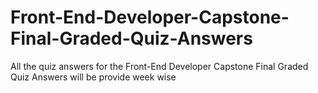 # Front-End-Developer-Capstone-Final-Graded-Quiz-Answers
All the quiz answers for the Front-End Developer Capstone Final Graded Quiz Answers will be provide week wise
